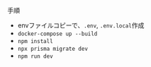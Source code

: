 手順
- envファイルコピーで、`.env`, `.env.local`作成
- `docker-compose up --build`
- `npm install`
- `npx prisma migrate dev`
- `npm run dev`
